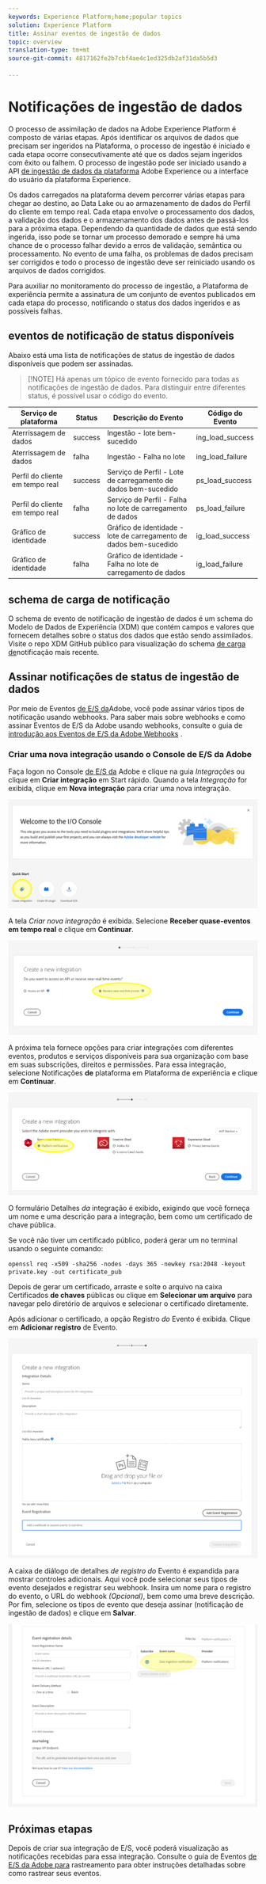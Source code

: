 ```yaml
---
keywords: Experience Platform;home;popular topics
solution: Experience Platform
title: Assinar eventos de ingestão de dados
topic: overview
translation-type: tm+mt
source-git-commit: 4817162fe2b7cbf4ae4c1ed325db2af31da5b5d3

---
```



# Notificações de ingestão de dados

O processo de assimilação de dados na Adobe Experience Platform é composto de várias etapas. Após identificar os arquivos de dados que precisam ser ingeridos na Plataforma, o processo de ingestão é iniciado e cada etapa ocorre consecutivamente até que os dados sejam ingeridos com êxito ou falhem. O processo de ingestão pode ser iniciado usando a API [de ingestão de dados da plataforma](https://www.adobe.io/apis/experienceplatform/home/api-reference.html#!acpdr/swagger-specs/ingest-api.yaml) Adobe Experience ou a interface do usuário da plataforma Experience.

Os dados carregados na plataforma devem percorrer várias etapas para chegar ao destino, ao Data Lake ou ao armazenamento de dados do Perfil do cliente em tempo real. Cada etapa envolve o processamento dos dados, a validação dos dados e o armazenamento dos dados antes de passá-los para a próxima etapa. Dependendo da quantidade de dados que está sendo ingerida, isso pode se tornar um processo demorado e sempre há uma chance de o processo falhar devido a erros de validação, semântica ou processamento. No evento de uma falha, os problemas de dados precisam ser corrigidos e todo o processo de ingestão deve ser reiniciado usando os arquivos de dados corrigidos.

Para auxiliar no monitoramento do processo de ingestão, a Plataforma de experiência permite a assinatura de um conjunto de eventos publicados em cada etapa do processo, notificando o status dos dados ingeridos e as possíveis falhas.

## eventos de notificação de status disponíveis

Abaixo está uma lista de notificações de status de ingestão de dados disponíveis que podem ser assinadas.

>[!NOTE] Há apenas um tópico de evento fornecido para todas as notificações de ingestão de dados. Para distinguir entre diferentes status, é possível usar o código do evento.

| Serviço de plataforma | Status | Descrição do Evento | Código do Evento |
| ---------------- | ------ | ----------------- | ---------- |
| Aterrissagem de dados | success | Ingestão - lote bem-sucedido | ing_load_success |
| Aterrissagem de dados | falha | Ingestão - Falha no lote | ing_load_failure |
| Perfil do cliente em tempo real | success | Serviço de Perfil - Lote de carregamento de dados bem-sucedido | ps_load_success |
| Perfil do cliente em tempo real | falha | Serviço de Perfil - Falha no lote de carregamento de dados | ps_load_failure |
| Gráfico de identidade | success | Gráfico de identidade - lote de carregamento de dados bem-sucedido | ig_load_success |
| Gráfico de identidade | falha | Gráfico de identidade - Falha no lote de carregamento de dados | ig_load_failure |

## schema de carga de notificação

O schema de evento de notificação de ingestão de dados é um schema do Modelo de Dados de Experiência (XDM) que contém campos e valores que fornecem detalhes sobre o status dos dados que estão sendo assimilados. Visite o repo XDM GitHub público para visualização do schema [de carga de](https://github.com/adobe/xdm/blob/master/schemas/common/notifications/ingestion.schema.json)notificação mais recente.

## Assinar notificações de status de ingestão de dados

Por meio de Eventos [de E/S da](https://www.adobe.io/apis/experienceplatform/events.html)Adobe, você pode assinar vários tipos de notificação usando webhooks. Para saber mais sobre webhooks e como assinar Eventos de E/S da Adobe usando webhooks, consulte o guia de [introdução aos Eventos de E/S da Adobe Webhooks](https://www.adobe.io/apis/experienceplatform/events/docs.html#!adobedocs/adobeio-events/master/intro/webhook_docs_intro.md) .

### Criar uma nova integração usando o Console de E/S da Adobe

Faça logon no Console [de E/S da](https://console.adobe.io/home) Adobe e clique na guia *Integrações* ou clique em **Criar integração** em Start rápido. Quando a tela *Integração* for exibida, clique em **Nova integração** para criar uma nova integração.

![Criar nova integração](../images/quality/subscribe-events/create_integration_start.png)

A tela *Criar nova integração* é exibida. Selecione **Receber quase-eventos em tempo real** e clique em **Continuar**.

![Receber eventos quase em tempo real](../images/quality/subscribe-events/create_integration_receive_events.png)

A próxima tela fornece opções para criar integrações com diferentes eventos, produtos e serviços disponíveis para sua organização com base em suas subscrições, direitos e permissões. Para essa integração, selecione Notificações **de** plataforma em Plataforma de experiência e clique em **Continuar**.

![Selecionar fornecedor de eventos](../images/quality/subscribe-events/create_integration_select_provider.png)

O formulário Detalhes *da* integração é exibido, exigindo que você forneça um nome e uma descrição para a integração, bem como um certificado de chave pública.

Se você não tiver um certificado público, poderá gerar um no terminal usando o seguinte comando:

```shell
openssl req -x509 -sha256 -nodes -days 365 -newkey rsa:2048 -keyout private.key -out certificate_pub
```

Depois de gerar um certificado, arraste e solte o arquivo na caixa Certificados **de chaves** públicas ou clique em **Selecionar um arquivo** para navegar pelo diretório de arquivos e selecionar o certificado diretamente.

Após adicionar o certificado, a opção Registro *do* Evento é exibida. Clique em **Adicionar registro** de Evento.

![detalhes da integração](../images/quality/subscribe-events/create_integration_details.png)

A caixa de diálogo de detalhes *de registro do* Evento é expandida para mostrar controles adicionais. Aqui você pode selecionar seus tipos de evento desejados e registrar seu webhook. Insira um nome para o registro do evento, o URL do webhook *(Opcional)*, bem como uma breve descrição. Por fim, selecione os tipos de evento que deseja assinar (notificação de ingestão de dados) e clique em **Salvar**.

![Selecionar eventos](../images/quality/subscribe-events/create_integration_select_event.png)

## Próximas etapas

Depois de criar sua integração de E/S, você poderá visualização as notificações recebidas para essa integração. Consulte o guia de Eventos [de E/S da Adobe para](https://www.adobe.io/apis/experienceplatform/events/docs.html#!adobedocs/adobeio-events/master/support/tracing.md) rastreamento para obter instruções detalhadas sobre como rastrear seus eventos.
